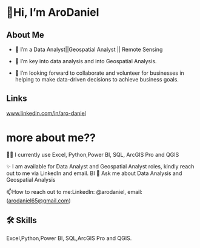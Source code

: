 
# 👋Hi, I’m AroDaniel


## About Me
- 👀 I’m a Data Analyst||Geospatial Analyst || Remote Sensing
  
- 🌱 I’m key into data analysis and into Geospatial Analysis.
- 💞️ I’m looking forward to collaborate and volunteer for businesses in helping to make data-driven decisions to achieve business goals.

## Links

www.linkedin.com/in/aro-daniel

# more about me??
👩‍💻 I currently use Excel, Python,Power BI, SQL, ArcGIS Pro and QGIS

✨ I am available for Data Analyst and Geospatial Analyst roles, kindly reach out to me via LinkedIn and email.
BI
💬 Ask me about Data Analysis and Geospatial Analysis 

📫How to reach out to me:LinkedIn: @arodaniel, email: (arodaniel65@gmail.com)


## 🛠 Skills
Excel,Python,Power BI, SQL,ArcGIS Pro and QGIS.
<!---
AroDaniel/AroDaniel is a  special ✨ repository because its `README.md` (this file) appears on your GitHub profile.
You can click the Preview link to take a look at your changes.
--->
